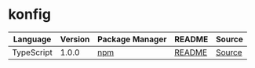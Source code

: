 # konfig

|Language|Version|Package Manager|README|Source|
|-|-|-|-|-|
|TypeScript|1.0.0|[npm](https://www.npmjs.com/package/typescript-api-exception-contains-response-headers/v/1.0.0)|[README](https://github.com/konfig-dev/konfig/tree/HEAD/typescript#readme)|[Source](https://github.com/konfig-dev/konfig/tree/HEAD/typescript)|